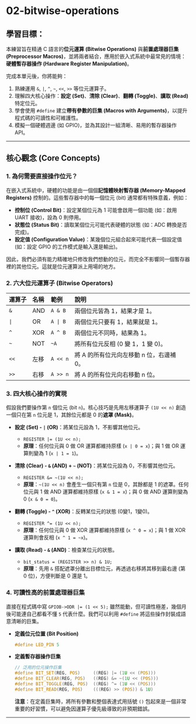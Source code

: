 # 02-bitwise-operations

## 學習目標：
本練習旨在精通 C 語言的**位元運算 (Bitwise Operations)** 與**前置處理器巨集 (Preprocessor Macros)**，並將兩者結合，應用於嵌入式系統中最常見的情境：**硬體暫存器操作 (Hardware Register Manipulation)**。

完成本單元後，你將能夠：
1.  熟練運用 `&`, `|`, `^`, `~`, `<<`, `>>` 等位元運算子。
2.  理解四大核心操作：**設定 (Set)**、**清除 (Clear)**、**翻轉 (Toggle)**、**讀取 (Read)** 特定位元。
3.  學會使用 `#define` 建立**帶有參數的巨集 (Macros with Arguments)**，以提升程式碼的可讀性和可維護性。
4.  模擬一個硬體週邊 (如 GPIO)，並為其設計一組清晰、易用的暫存器操作 API。

---

## 核心觀念 (Core Concepts)

### 1. 為何需要直接操作位元？
在嵌入式系統中，硬體的功能是由一個個**記憶體映射暫存器 (Memory-Mapped Registers)** 控制的。這些暫存器中的每一個位元 (bit) 通常都有特殊意義，例如：
-   **控制位 (Control Bit)**：設定某個位元為 1 可能會啟用一個功能 (如：啟用 UART 接收)，設為 0 則停用。
-   **狀態位 (Status Bit)**：讀取某個位元可能代表硬體的狀態 (如：ADC 轉換是否完成)。
-   **設定值 (Configuration Value)**：某幾個位元組合起來可能代表一個設定值 (如：設定 GPIO 的工作模式是輸入還是輸出)。

因此，我們必須有能力精確地只修改我們想動的位元，而完全不影響同一個暫存器裡的其他位元。這就是位元運算派上用場的地方。

### 2. 六大位元運算子 (Bitwise Operators)
| 運算子 | 名稱 | 範例 | 說明 |
| :--- | :--- | :--- | :--- |
| `&` | AND | `A & B` | 兩個位元皆為 1，結果才是 1。 |
| `\|`   | OR   | `A \| B ` | 兩個位元只要有 1，結果就是 1。 |
| `^` | XOR | `A ^ B` | 兩個位元不同時，結果為 1。 |
| `~` | NOT | `~A` | 將所有位元反相 (0 變 1，1 變 0)。|
| `<<` | 左移 | `A << n` | 將 A 的所有位元向左移動 n 位，右邊補 0。 |
| `>>` | 右移 | `A >> n` | 將 A 的所有位元向右移動 n 位。 |

### 3. 四大核心操作的實現

假設我們要操作第 `n` 個位元 (bit `n`)。核心技巧是先用左移運算子 `(1U << n)` 創造一個只在第 `n` 位元是 1，其餘位元都是 0 的**遮罩 (Mask)**。

-   **設定 (Set) - `|` (OR)**：將某位元設為 1，不影響其他位元。
    -   `REGISTER |= (1U << n);`
    -   **原理**：任何位元與 0 做 OR 運算都維持原樣 (`x | 0 = x`)；與 1 做 OR 運算則變為 1 (`x | 1 = 1`)。

-   **清除 (Clear) - `&` (AND) + `~` (NOT)**：將某位元設為 0，不影響其他位元。
    -   `REGISTER &= ~(1U << n);`
    -   **原理**：`~(1U << n)` 會產生一個只有第 `n` 位是 0，其餘都是 1 的遮罩。任何位元與 1 做 AND 運算都維持原樣 (`x & 1 = x`)；與 0 做 AND 運算則變為 0 (`x & 0 = 0`)。

-   **翻轉 (Toggle) - `^` (XOR)**：反轉某位元的狀態 (0變1，1變0)。
    -   `REGISTER ^= (1U << n);`
    -   **原理**：任何位元與 0 做 XOR 運算都維持原樣 (`x ^ 0 = x`)；與 1 做 XOR 運算則會反相 (`x ^ 1 = ~x`)。

-   **讀取 (Read) - `&` (AND)**：檢查某位元的狀態。
    -   `bit_status = (REGISTER >> n) & 1U;`
    -   **原理**：先用 `&` 搭配遮罩分離出目標位元，再透過右移將其移到最右邊 (第 0 位)，方便判斷是 0 還是 1。

### 4. 可讀性高的前置處理器巨集

直接在程式碼中寫 `GPIOB->ODR |= (1 << 5);` 雖然能動，但可讀性極差，幾個月後可能連自己都看不懂 `5` 代表什麼。我們可以利用 `#define` 將這些操作封裝成語意清晰的巨集。

-   **定義位元位置 (Bit Position)**
    ```c
    #define LED_PIN 5
    ```

-   **定義暫存器操作巨集**
    ```c
    // 泛用的位元操作巨集
    #define BIT_SET(REG, POS)     ((REG) |= (1U << (POS)))
    #define BIT_CLEAR(REG, POS)   ((REG) &= ~(1U << (POS)))
    #define BIT_TOGGLE(REG, POS)  ((REG) ^= (1U << (POS)))
    #define BIT_READ(REG, POS)    (((REG) >> (POS)) & 1U)
    ```
    **注意**：在定義巨集時，將所有參數和整個表達式用括號 `()` 包起來是一個非常重要的好習慣，可以避免因運算子優先級導致的非預期錯誤。

---